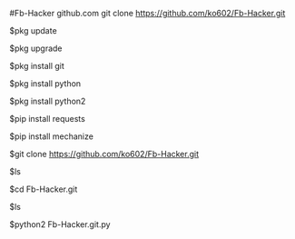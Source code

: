 #Fb-Hacker
github.com
git clone https://github.com/ko602/Fb-Hacker.git

$pkg update

$pkg upgrade

$pkg install git

$pkg install python

$pkg install python2

$pip install requests

$pip install mechanize

$git clone https://github.com/ko602/Fb-Hacker.git

$ls

$cd Fb-Hacker.git

$ls

$python2 Fb-Hacker.git.py
